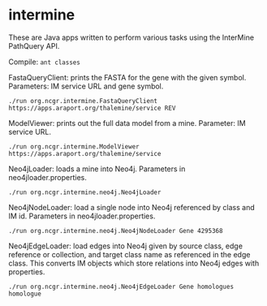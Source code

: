 # intermine
These are Java apps written to perform various tasks using the InterMine PathQuery API.

Compile: ```ant classes```

FastaQueryClient: prints the FASTA for the gene with the given symbol. Parameters: IM service URL and gene symbol.

```./run org.ncgr.intermine.FastaQueryClient https://apps.araport.org/thalemine/service REV```

ModelViewer: prints out the full data model from a mine. Parameter: IM service URL.

```./run org.ncgr.intermine.ModelViewer https://apps.araport.org/thalemine/service```

Neo4jLoader: loads a mine into Neo4j. Parameters in neo4jloader.properties.

```./run org.ncgr.intermine.neo4j.Neo4jLoader```

Neo4jNodeLoader: load a single node into Neo4j referenced by class and IM id. Parameters in neo4jloader.properties.

```./run org.ncgr.intermine.neo4j.Neo4jNodeLoader Gene 4295368``` 

Neo4jEdgeLoader: load edges into Neo4j given by source class, edge reference or collection, and target class name as referenced in the edge class. This converts IM objects
which store relations into Neo4j edges with properties. 

```./run org.ncgr.intermine.neo4j.Neo4jEdgeLoader Gene homologues homologue```





